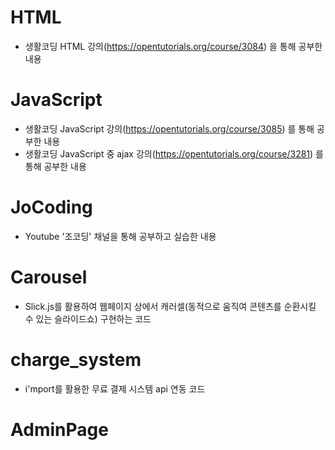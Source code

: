 # HTML
- 생활코딩 HTML 강의(https://opentutorials.org/course/3084) 을 통해 공부한 내용

# JavaScript
- 생활코딩 JavaScript 강의(https://opentutorials.org/course/3085) 를 통해 공부한 내용
- 생활코딩 JavaScript 중 ajax 강의(https://opentutorials.org/course/3281) 를 통해 공부한 내용

# JoCoding
- Youtube '조코딩' 채널을 통해 공부하고 실습한 내용

# Carousel
- Slick.js를 활용하여 웹페이지 상에서 캐러셀(동적으로 움직여 콘텐츠를 순환시킬 수 있는 슬라이드쇼) 구현하는 코드

# charge_system
- i'mport를 활용한 무료 결제 시스템 api 연동 코드

# AdminPage
